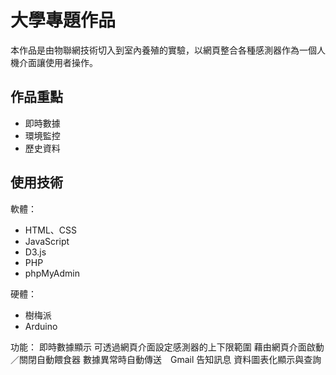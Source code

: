 # 大學專題作品
本作品是由物聯網技術切入到室內養殖的實驗，以網頁整合各種感測器作為一個人機介面讓使用者操作。

## 作品重點
<ul>
  <li>即時數據</li>
  <li>環境監控</li>
  <li>歷史資料</li>
</ul>

## 使用技術
軟體：
<ul>
  <li>HTML、CSS</li>
  <li>JavaScript</li>
  <li>D3.js</li>
  <li>PHP</li>
  <li>phpMyAdmin</li>
</ul>

硬體：
<ul>
  <li>樹梅派</li>
  <li>Arduino</li>
</ul>

功能：
即時數據顯示
可透過網頁介面設定感測器的上下限範圍
藉由網頁介面啟動／關閉自動餵食器
數據異常時自動傳送　Gmail 告知訊息
資料圖表化顯示與查詢
